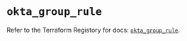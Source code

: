 # `okta_group_rule`

Refer to the Terraform Registory for docs: [`okta_group_rule`](https://registry.terraform.io/providers/okta/okta/4.0.1/docs/resources/group_rule).
